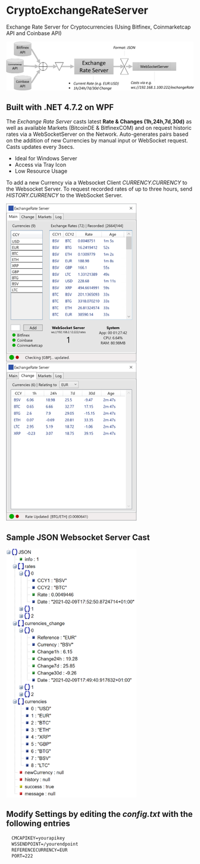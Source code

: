 # CryptoExchangeRateServer

Exchange Rate Server for Cryptocurrencies (Using Bitfinex, Coinmarketcap API and Coinbase API)


<img src="flow.PNG">

## Built with .NET 4.7.2 on WPF

The *Exchange Rate Server* casts latest **Rate & Changes (1h,24h,7d,30d)** as well as available Markets (BitcoinDE & BitfinexCOM) and on request historic rates via a WebSocketServer on the Network.
Auto-generates pairs based on the addition of new Currencies by manual input or WebSocket request. Casts updates every 3secs.

* Ideal for Windows Server
* Access via Tray Icon
* Low Resource Usage

To add a new Currency via a Websocket Client *CURRENCY.CURRENCY* to the Websocket Server.
To request recorded rates of up to three hours, send *HISTORY.CURRENCY* to the WebSocket Server.

<img src="1.PNG" width="350">
<img src="2.PNG" width="350">

## Sample JSON Websocket Server Cast

<img src="json.png" width="350">

## Modify Settings by editing the *config.txt* with the following entries

      CMCAPIKEY=yourapikey
      WSSENDPOINT=/yourendpoint
      REFERENCECURRENCY=EUR
      PORT=222
